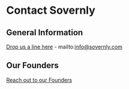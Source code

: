 # Contact Sovernly

## General Information

[Drop us a line here](mailto:info@sovernly.com) - mailto:info@sovernly.com

## Our Founders

[Reach out to our Founders](mailto:founders@sovernly.com)
